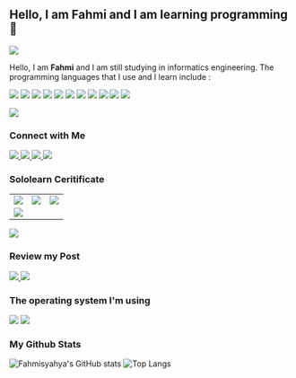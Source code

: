 ## Hello, I am Fahmi and I am learning programming 👋
<img src="https://bn1303files.storage.live.com/y4mn3xl2nxf5hgFmP2lXJiz7kGhWg7ddIT_CHEyjamn_X0YcbrZTj4YEToBADHCsAOAa4-Kz34wuU7gm9GHhh_IikybmrC2a9V9O4uTXxBu_QfjKzMlw2pkqkfg4YdL1T5LXsjc3wy_cfyeMC7eHCtLFa8faZASMoPvV1CO8MFbtw9B8oiux9JqZzz_JF9oa7Gt?width=1024&height=341&cropmode=none">
<p>
  Hello, I am <b>Fahmi</b> and I am still studying in informatics engineering. The programming languages that I use and I learn include : 
  <p>
    <img src="https://img.shields.io/badge/Java-ED8B00?style=for-the-badge&logo=java&logoColor=white">
    <img src="https://img.shields.io/badge/PHP-777BB4?style=for-the-badge&logo=php&logoColor=white">
    <img src="https://img.shields.io/badge/HTML5-E34F26?style=for-the-badge&logo=html5&logoColor=white">
    <img src="https://img.shields.io/badge/CSS-239120?&style=for-the-badge&logo=css3&logoColor=white">
    <img src="https://img.shields.io/badge/JavaScript-F7DF1E?style=for-the-badge&logo=javascript&logoColor=black">
    <img src="https://img.shields.io/badge/Node.js-43853D?style=for-the-badge&logo=node.js&logoColor=white">
    <img src="https://img.shields.io/badge/React-20232A?style=for-the-badge&logo=react&logoColor=61DAFB">
    <img src="https://img.shields.io/badge/React_Router-CA4245?style=for-the-badge&logo=react-router&logoColor=white">
    <img src="https://img.shields.io/badge/Bootstrap-563D7C?style=for-the-badge&logo=bootstrap&logoColor=white">
    <img src="https://img.shields.io/badge/jQuery-0769AD?style=for-the-badge&logo=jquery&logoColor=white">
    <img src="https://img.shields.io/badge/MySQL-00000F?style=for-the-badge&logo=mysql&logoColor=white">
  </p>
</p>

<img src="https://bn1303files.storage.live.com/y4m8aJaOroLrwcc5c-IxRSVvpb60x_7oLW_kb-O_oFU2e5QpVAuswknfJ6KiI9tAMxXt8yhJxj0Vv5QwzkqCVze3nh6aSC9682G7iVSG63yCOSCPfna_01c_qz7pD1C828epoSf-GtyBkjb4w_Ma-RGqXTAcjZ4yuQ3pEEnuc2LIB39CDkqqrFtgHATi5zJOUKY?width=3000&height=8&cropmode=none">

### Connect with Me
<a href="https://facebook.com/Fahmisyahya1" target="_blank">
  <img src="https://img.shields.io/badge/Facebook-1877F2?style=for-the-badge&logo=facebook&logoColor=white">
</a>
<a href="https://twitter.com/fahmisyahya666" target="_blank">
  <img src="https://img.shields.io/badge/Twitter-1DA1F2?style=for-the-badge&logo=twitter&logoColor=white">
</a>
<a href="https://twitter.com/Fahmisyahya" target="_blank">
  <img src="https://img.shields.io/badge/Instagram-E4405F?style=for-the-badge&logo=instagram&logoColor=white">
</a>

<img src="https://bn1303files.storage.live.com/y4m8aJaOroLrwcc5c-IxRSVvpb60x_7oLW_kb-O_oFU2e5QpVAuswknfJ6KiI9tAMxXt8yhJxj0Vv5QwzkqCVze3nh6aSC9682G7iVSG63yCOSCPfna_01c_qz7pD1C828epoSf-GtyBkjb4w_Ma-RGqXTAcjZ4yuQ3pEEnuc2LIB39CDkqqrFtgHATi5zJOUKY?width=3000&height=8&cropmode=none">

### Sololearn Ceritificate

<table>
  <tr>
    <td><img src="https://www.sololearn.com/Certificate/1014-404343/jpg"></td>
    <td><img src="https://www.sololearn.com/Certificate/1023-404343/jpg"></td>
    <td><img src="https://www.sololearn.com/certificates/course/en/404343/1068/landscape/png"></td>
  </tr>
  <tr>
    <td><img src="https://www.sololearn.com/Certificate/1059-404343/jpg"></td>
  </tr>
</table>
<img src="https://bn1303files.storage.live.com/y4m8aJaOroLrwcc5c-IxRSVvpb60x_7oLW_kb-O_oFU2e5QpVAuswknfJ6KiI9tAMxXt8yhJxj0Vv5QwzkqCVze3nh6aSC9682G7iVSG63yCOSCPfna_01c_qz7pD1C828epoSf-GtyBkjb4w_Ma-RGqXTAcjZ4yuQ3pEEnuc2LIB39CDkqqrFtgHATi5zJOUKY?width=3000&height=8&cropmode=none">

### Review my Post
<a href="https://fahmisyahya.hashnode.dev/" target="_blank">
  <img src="https://img.shields.io/badge/Hashnode-2962FF?style=for-the-badge&logo=hashnode&logoColor=white">
</a>


<img src="https://bn1303files.storage.live.com/y4m8aJaOroLrwcc5c-IxRSVvpb60x_7oLW_kb-O_oFU2e5QpVAuswknfJ6KiI9tAMxXt8yhJxj0Vv5QwzkqCVze3nh6aSC9682G7iVSG63yCOSCPfna_01c_qz7pD1C828epoSf-GtyBkjb4w_Ma-RGqXTAcjZ4yuQ3pEEnuc2LIB39CDkqqrFtgHATi5zJOUKY?width=3000&height=8&cropmode=none">

### The operating system I'm using
<img src="https://img.shields.io/badge/Ubuntu-E95420?style=for-the-badge&logo=ubuntu&logoColor=white">

<img src="https://bn1303files.storage.live.com/y4m8aJaOroLrwcc5c-IxRSVvpb60x_7oLW_kb-O_oFU2e5QpVAuswknfJ6KiI9tAMxXt8yhJxj0Vv5QwzkqCVze3nh6aSC9682G7iVSG63yCOSCPfna_01c_qz7pD1C828epoSf-GtyBkjb4w_Ma-RGqXTAcjZ4yuQ3pEEnuc2LIB39CDkqqrFtgHATi5zJOUKY?width=3000&height=8&cropmode=none">


### My Github Stats
![Fahmisyahya's GitHub stats](https://github-readme-stats.vercel.app/api?username=Fahmisyahya&show_icons=true)
![Top Langs](https://github-readme-stats.vercel.app/api/top-langs/?username=Fahmisyahya&layout=compact)

